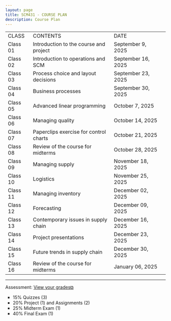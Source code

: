 ```yaml
---
layout: page
title: SCM431 - COURSE PLAN
description: Course Plan
---
```


<table>
  <tr>
    <td>CLASS</td>
    <td>CONTENTS</td>
    <td>DATE</td>
  </tr>
  <tr>
    <td>Class 01</td>
    <td>Introduction to the course and project</td>
    <td>September 9, 2025</td>
  </tr>
  <tr>
    <td>Class 02</td>
    <td>Introduction to operations and SCM</td>
    <td>September 16, 2025</td>
    <td></td>
  </tr>
  <tr>
    <td>Class 03</td>
    <td>Process choice and layout decisions </td>
    <td>September 23, 2025</td>
  </tr>
  <tr>
    <td>Class 04</td>
    <td>Business processes</td>
    <td>September 30, 2025 	</td>
  </tr>
  <tr>
    <td>Class 05</td>
    <td>Advanced linear programming</td>
    <td>October 7, 2025</td>
    <td></td>
  </tr>
  <tr>
    <td>Class 06</td>
    <td>Managing quality</td>
    <td>October 14, 2025</td>
  </tr>
  <tr>
    <td>Class 07</td>
    <td>Paperclips exercise for control charts</td>
    <td>October 21, 2025</td>
  </tr>
  <tr>
    <td>Class 08</td>
    <td>Review of the course for midterms</td>
    <td>October 28, 2025</td>
  </tr>
  <tr>
    <td>Class 09</td>
    <td>Managing supply</td>
    <td>November 18, 2025</td>
  </tr>
  <tr>
    <td>Class 10</td>
    <td>Logistics</td>
    <td>November 25, 2025</td>
  </tr>
  <tr>
    <td>Class 11</td>
    <td>Managing inventory</td>
    <td>December 02, 2025</td>
  </tr>
  <tr>
    <td>Class 12</td>
    <td>Forecasting</td>
    <td>December 09, 2025</td>
  </tr>
  <tr>
    <td>Class 13</td>
    <td>Contemporary issues in supply chain</td>
    <td>December 16, 2025</td>
  </tr>
  <tr>
    <td>Class 14</td>
    <td>Project presentations</td>
    <td>December 23, 2025</td>
  </tr>
  <tr>
    <td>Class 15</td>
    <td>Future trends in supply chain</td>
    <td>December 30, 2025</td>
  </tr>
  <tr>
    <td>Class 16</td>
    <td>Review of the course for midterms</td>
    <td>January 06, 2025</td>
  </tr>
</table>

<hr class="solid">

Assessment: <a href="https://drive.google.com/file/d/1YWr3qShbdJbqh1If-Z6Xn-qx8c_8h6Cl)" target="_blank" rel="noopener noreferrer">View your grades&#x29c9;</a>
  <ul style="list-style-type:square;">
   <li>15% Quizzes (3)</li>
   <li>20% Project (1) and Assignments (2)</li>
   <li>25% Midterm Exam (1)</li>
   <li>40% Final Exam (1)</li>
  </ul>
